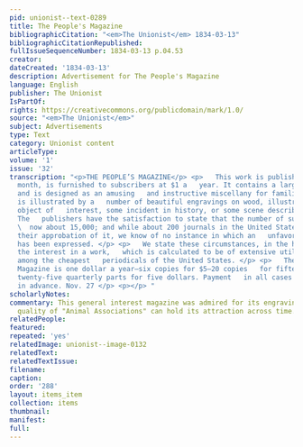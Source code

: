```yaml
---
pid: unionist--text-0289
title: The People's Magazine
bibliographicCitation: "<em>The Unionist</em> 1834-03-13"
bibliographicCitationRepublished: 
fullIssueSequenceNumber: 1834-03-13 p.04.53
creator: 
dateCreated: '1834-03-13'
description: Advertisement for The People's Magazine
language: English
publisher: The Unionist
IsPartOf: 
rights: https://creativecommons.org/publicdomain/mark/1.0/
source: "<em>The Unionist</em>"
subject: Advertisements
type: Text
category: Unionist content
articleType: 
volume: '1'
issue: '32'
transcription: "<p>THE PEOPLE’S MAGAZINE</p> <p>   This work is published twice a
  month, is furnished to subscribers at $1 a   year. It contains a large mass of information,
  and is designed as an amusing   and instructive miscellany for families. Each number
  is illustrated by a   number of beautiful engravings on wood, illustrative of some
  object of   interest, some incident in history, or some scene described in the work.
  The   publishers have the satisfaction to state that the number of subscribers is
  \  now about 15,000; and while about 200 journals in the United States have   expressed
  their approbation of it, we know of no instance in which an   unfavorable opinion
  has been expressed. </p> <p>   We state these circumstances, in the hope of extending
  the interest in a work,   which is calculated to be of extensive utility. It is
  among the cheapest   periodicals of the United States. </p> <p>   The price of this
  Magazine is one dollar a year—six copies for $5—20 copies   for fifteen dollars—or
  twenty-five quarterly parts for five dollars. Payment   in all cases to be made
  in advance. Nov. 27 </p> <p></p> "
scholarlyNotes: 
commentary: This general interest magazine was admired for its engravings. The whimsical
  quality of "Animal Associations" can hold its attraction across time.
relatedPeople: 
featured: 
repeated: 'yes'
relatedImage: unionist--image-0132
relatedText: 
relatedTextIssue: 
filename: 
caption: 
order: '288'
layout: items_item
collection: items
thumbnail: 
manifest: 
full: 
---
```

